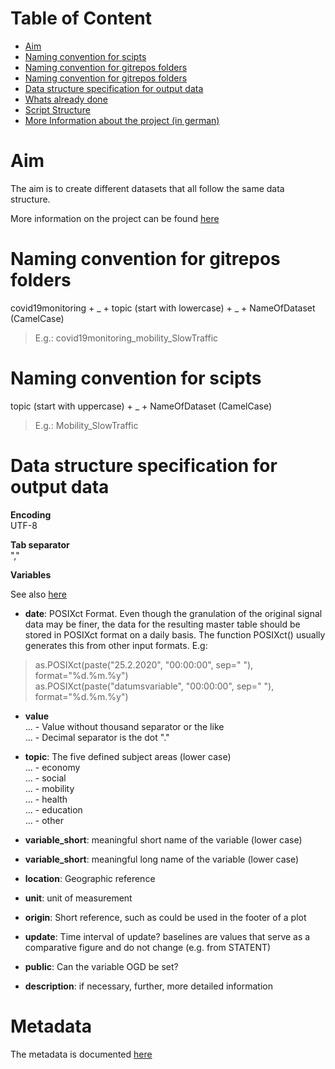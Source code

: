 # Table of Content
- [Aim](https://github.com/statistikZH/monitoring_covid19/tree/master#aim)
- [Naming convention for scipts](https://github.com/statistikZH/monitoring_covid19/tree/master#naming-convention-for-scipts)
- [Naming convention for gitrepos folders](https://github.com/statistikZH/monitoring_covid19/tree/master#naming-convention-for-gitrepos-folders)
- [Naming convention for gitrepos folders](https://github.com/statistikZH/monitoring_covid19/tree/master#naming-convention-for-scripts)
- [Data structure specification for output data](https://github.com/statistikZH/monitoring_covid19/tree/master#data-structure-specification-for-output-data)
- [Whats already done](https://github.com/statistikZH/monitoring_covid19/tree/master#whats-already-done)
- [Script Structure](https://github.com/statistikZH/monitoring_covid19/tree/master#script-structure)
- [More Information about the project (in german)](https://github.com/statistikZH/monitoring_covid19/tree/master#More-Information-about-the-project-(in-german))

# Aim
The aim is to create different datasets that all follow the same data structure. 

More information on the project can be found [here](https://bit.ly/2UbzLdv)

# Naming convention for gitrepos folders
covid19monitoring  + _ +   topic (start with lowercase)  + _ +  NameOfDataset (CamelCase)<br>
>E.g.: covid19monitoring_mobility_SlowTraffic

# Naming convention for scipts
topic (start with uppercase) + _ +  NameOfDataset (CamelCase) <br>
> E.g.: Mobility_SlowTraffic

# Data structure specification for output data

**Encoding**<br>
UTF-8 <br>

**Tab separator**<br>
"," <br>

**Variables**<br>

See also [here](https://docs.google.com/spreadsheets/d/16bmV79jLgKt_miaFbQpSAcGBkqYA0pWXbmFviaTZUuk/edit#gid=0)

- **date**: POSIXct Format. Even though the granulation of the original signal data may be finer, the data for the resulting master table should be stored in POSIXct format on a daily basis. The function POSIXct() usually generates this from other input formats. E.g:<br>
> as.POSIXct(paste("25.2.2020", "00:00:00", sep=" "), format="%d.%m.%y")  
> as.POSIXct(paste("datumsvariable", "00:00:00", sep=" "), format="%d.%m.%y")	 

- **value** <br>
... - Value without thousand separator or the like  <br>
... - Decimal separator is the dot "."<br>

- **topic**: The five defined subject areas (lower case) <br>
... - economy <br>
... - social <br>
... - mobility <br>
... - health <br>
... - education <br>
... - other <br>

- **variable_short**: meaningful short name of the variable (lower case) <br>

- **variable_short**: meaningful long name of the variable (lower case) <br>

- **location**: Geographic reference <br>

- **unit**: unit of measurement <br>

- **origin**: Short reference, such as could be used in the footer of a plot <br>

- **update**: Time interval of update? baselines are values that serve as a comparative figure and do not change (e.g. from STATENT) <br>

- **public**: Can the variable OGD be set? <br>	

- **description**: if necessary, further, more detailed information  <br>

# Metadata

The metadata is documented [here](https://docs.google.com/spreadsheets/d/1AXn18Cz-DJATHCsc_zfyHReWdK0FGjbcbLxxIgjGulg/edit#gid=2058194538)

